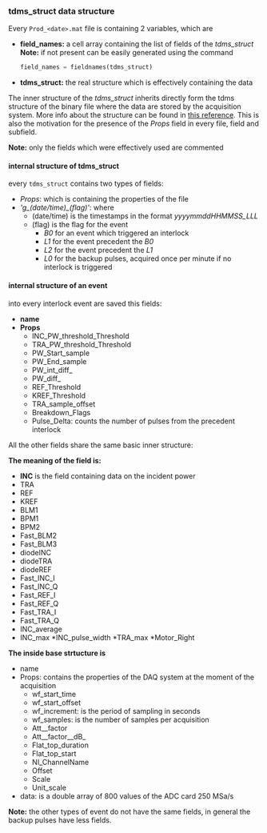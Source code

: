 ### tdms_struct data structure 

Every `Prod_<date>.mat` file is containing 2 variables, which are
* **field_names:** a cell array containing the list of fields of the *tdms_struct* 
**Note:** if not present can be easily generated using the command 

  ``` python
  field_names = fieldnames(tdms_struct)
  ```
* **tdms_struct:**  the real structure which is effectively containing the data

The inner structure of the *tdms_struct* inherits directly form the tdms structure of the binary file where the data are stored by the acquisition system. More info about the structure can be found in [this reference](http://www.ni.com/white-paper/5696/en/). This is also the motivation for the presence of the _Props_ field in every file, field and subfield.

**Note:** only the fields which were effectively used are commented

#### internal structure of tdms_struct
every `tdms_struct` contains two types of fields:
* _Props_: which is containing the properties of the file
* *'g_(date/time)_(flag)'*: where
  * (date/time) is the timestamps in the format _yyyymmddHHMMSS_LLL_
  * (flag) is the flag for the event 
    * _B0_ for an event which triggered an interlock
    * _L1_ for the event precedent the _B0_
    * _L2_ for the event precedent the _L1_
    * _L0_ for the backup pulses, acquired once per minute if no interlock is triggered

#### internal structure of an event
into every interlock event are saved this fields:
* __name__
* __Props__
  * INC_PW_threshold_Threshold
  * TRA_PW_threshold_Threshold
  * PW_Start_sample
  * PW_End_sample
  * PW_int_diff_
  * PW_diff_
  * REF_Threshold
  * KREF_Threshold
  * TRA_sample_offset
  * Breakdown_Flags
  * Pulse_Delta: counts the number of pulses from the precedent interlock

All the other fields share the same basic inner structure: 

**The meaning of the field is:**

* __INC__  is the field containing data on the incident power
* TRA
* REF
* KREF
* BLM1
* BPM1
* BPM2
* Fast_BLM2
* Fast_BLM3
* diodeINC
* diodeTRA
* diodeREF
* Fast_INC_I
* Fast_INC_Q
* Fast_REF_I
* Fast_REF_Q
* Fast_TRA_I
* Fast_TRA_Q
* INC_average
* INC_max
*INC_pulse_width
*TRA_max
*Motor_Right

**The inside base strtucture is**
* name
* Props: contains the properties of the DAQ system at the moment of the acquisition
  * wf_start_time
  * wf_start_offset
  * wf_increment: is the period of sampling in seconds
  * wf_samples: is the number of samples per acquisition
  * Att__factor
  * Att__factor__dB_
  * Flat_top_duration
  * Flat_top_start
  * NI_ChannelName
  * Offset
  * Scale
  * Unit_scale
* data: is a double array of 800 values of the ADC card 250 MSa/s

**Note:** the other types of event do not have the same fields, in general the backup pulses have less fields.
